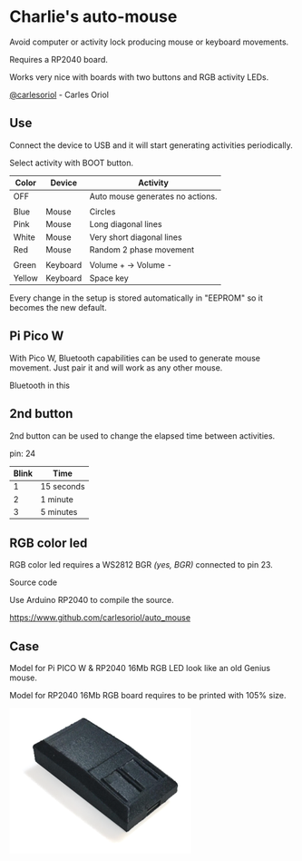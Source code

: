 
# Charlie's auto-mouse

Avoid computer or activity lock producing mouse or keyboard movements.

Requires a RP2040 board.

Works very nice with boards with two buttons and RGB activity LEDs.

[@carlesoriol](carles@enging.com) - Carles Oriol


## Use

Connect the device to USB and it will start generating activities periodically.

Select activity with BOOT button.

| Color | Device | Activity |
| - | - | - |
| OFF | | Auto mouse generates no actions. |
| | | |
| Blue | Mouse | Circles |
| Pink | Mouse | Long diagonal lines |
| White | Mouse | Very short diagonal lines |
| Red | Mouse | Random 2 phase movement |
| | | |
| Green | Keyboard | Volume + -> Volume - |
| Yellow | Keyboard | Space key |

Every change in the setup is stored automatically in "EEPROM" so it becomes the new default.

## Pi Pico W

With Pico W, Bluetooth capabilities can be used to generate mouse movement.
Just pair it and will work as any other mouse.

Bluetooth in this 

## 2nd button

2nd button can be used to change the elapsed time between activities.

pin: 24

| Blink | Time |
| - | - |
| 1 | 15 seconds |
| 2 |  1 minute |
| 3 | 5 minutes |

## RGB color led 

RGB color led requires a WS2812 BGR *(yes, BGR)* connected to pin 23.

Source code

Use Arduino RP2040 to compile the source.

https://www.github.com/carlesoriol/auto_mouse

## Case

Model for Pi PICO W & RP2040 16Mb RGB LED look like an old Genius mouse.

Model for RP2040 16Mb RGB board requires to be printed with 105% size.

![Mouse Image](images/mouse.png)
